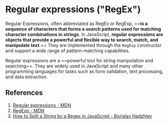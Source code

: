 # Regular expressions ("RegEx")

Regular Expressions, often abbreviated as RegEx or RegExp, ==**is a sequence of characters that forms a search patterns used for matching character combinations in strings**. In JavaScript, **regular expressions are objects that provide a powerful and flexible way to search, match, and manipulate text**.== They are implemented through the `RegExp` constructor and support a wide range of pattern-matching capabilities.

Regular expressions are a ==powerful tool for string manipulation and searching==. They are widely used in JavaScript and many other programming languages for tasks such as form validation, text processing, and data extraction.

## References

1. [Regular expressions - MDN](https://developer.mozilla.org/en-US/docs/Web/JavaScript/Guide/Regular_Expressions)
2. [RegExp - MDN](https://developer.mozilla.org/en-US/docs/Web/JavaScript/Reference/Global_Objects/RegExp)
3. [How to Split a String by a Regex in JavaScript - Borislav Hadzhiev](https://bobbyhadz.com/blog/javascript-split-string-by-regex#:~:text=To%20split%20a%20string%20by%20a%20regular%20expression%2C%20pass%20a,into%20an%20array%20of%20substrings.)